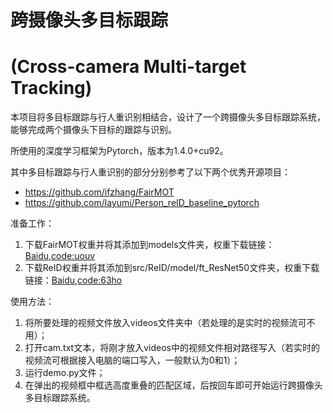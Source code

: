 # 跨摄像头多目标跟踪
# (Cross-camera Multi-target Tracking)

本项目将多目标跟踪与行人重识别相结合，设计了一个跨摄像头多目标跟踪系统，能够完成两个摄像头下目标的跟踪与识别。

所使用的深度学习框架为Pytorch，版本为1.4.0+cu92。

其中多目标跟踪与行人重识别的部分分别参考了以下两个优秀开源项目：
- https://github.com/ifzhang/FairMOT
- https://github.com/layumi/Person_reID_baseline_pytorch


准备工作：
1. 下载FairMOT权重并将其添加到models文件夹，权重下载链接：[Baidu,code:uouv](https://pan.baidu.com/s/1H1Zp8wrTKDk20_DSPAeEkg)
2. 下载ReID权重并将其添加到src/ReID/model/ft_ResNet50文件夹，权重下载链接：[Baidu,code:63ho](https://pan.baidu.com/s/1vnUuq3WOUr6Y8vX_9-b4LA)

使用方法：
1. 将所要处理的视频文件放入videos文件夹中（若处理的是实时的视频流可不用）；
2. 打开cam.txt文本，将刚才放入videos中的视频文件相对路径写入（若实时的视频流可根据接入电脑的端口写入，一般默认为0和1）；
3. 运行demo.py文件；
4. 在弹出的视频框中框选高度重叠的匹配区域，后按回车即可开始运行跨摄像头多目标跟踪系统。

